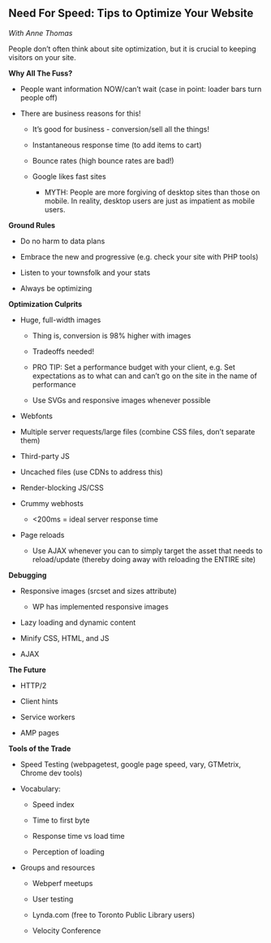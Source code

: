 **Need For Speed: Tips to Optimize Your Website**
-----------------------------------------------------------
*With Anne Thomas*

People don’t often think about site optimization, but it is crucial to keeping visitors on your site.

**Why All The Fuss?**

* People want information NOW/can’t wait (case in point: loader bars turn people off)

* There are business reasons for this!

    * It’s good for business - conversion/sell all the things!

    * Instantaneous response time (to add items to cart)

    * Bounce rates (high bounce rates are bad!)

    * Google likes fast sites

        * MYTH: People are more forgiving of desktop sites than those on mobile. In reality, desktop users are just as impatient as mobile users.

**Ground Rules**

* Do no harm to data plans

* Embrace the new and progressive (e.g. check your site with PHP tools)

* Listen to your townsfolk and your stats

* Always be optimizing

**Optimization Culprits**

* Huge, full-width images

    * Thing is, conversion is 98% higher with images

    * Tradeoffs needed!

    * PRO TIP: Set a performance budget with your client, e.g. Set expectations as to what can and can’t go on the site in the name of performance

    * Use SVGs and responsive images whenever possible

* Webfonts 

* Multiple server requests/large files (combine CSS files, don’t separate them)

* Third-party JS

* Uncached files (use CDNs to address this)

* Render-blocking JS/CSS

* Crummy webhosts

    * <200ms = ideal server response time

* Page reloads

    * Use AJAX whenever you can to simply target the asset that needs to reload/update (thereby doing away with reloading the ENTIRE site)

**Debugging**

* Responsive images (srcset and sizes attribute)

    * WP has implemented responsive images

* Lazy loading and dynamic content

* Minify CSS, HTML, and JS

* AJAX

**The Future**

* HTTP/2

* Client hints

* Service workers

* AMP pages

**Tools of the Trade**

* Speed Testing (webpagetest, google page speed, vary, GTMetrix, Chrome dev tools)

* Vocabulary:

    * Speed index

    * Time to first byte

    * Response time vs load time

    * Perception of loading

* Groups and resources

    * Webperf meetups

    * User testing

    * Lynda.com (free to Toronto Public Library users)

    * Velocity Conference

